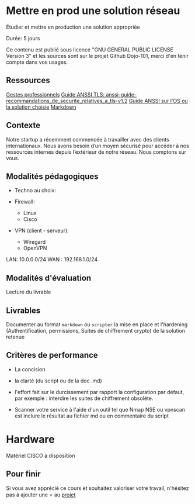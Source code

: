 # Mettre en prod une solution réseau

Étudier et mettre en production une solution appropriée 

Durée: 5 jours

Ce contenu est publié sous licence "GNU GENERAL PUBLIC LICENSE Version 3" et les sources sont sur le projet Github Dojo-101, merci d'en tenir compte dans vos usages.

## Ressources


[Gestes professionnels](https://github.com/Aif4thah/Dojo-101)
[Guide ANSSI TLS: anssi-guide-recommandations_de_securite_relatives_a_tls-v1.2](https://cyber.gouv.fr/publications)
[Guide ANSSI sur l'OS ou la solution choisie](https://cyber.gouv.fr/)
[Markdown](https://www.markdownguide.org/)


## Contexte

Notre startup a récemment commencée à travailler avec des clients internationaux. Nous avons besoin d’un moyen sécurisé pour accéder à nos ressources internes depuis l’extérieur de notre réseau. Nous comptons sur vous.


## Modalités pédagogiques

* Techno au choix:

* Firewall:
     - Linux 
     - Cisco

* VPN (client - serveur):
     - Wiregard
     - OpenVPN

LAN: 10.0.0.0/24
WAN : 192.168.1.0/24


## Modalités d'évaluation

Lecture du livrable

## Livrables

Documenter au format `markdown` ou `scripter` la mise en place et l'hardening (Authentification, permissions, Suites de chiffrement crypto)
de la solution retenue 

## Critères de performance

* La concision

* la clarté (du script ou de la doc .md)

* l'effort fait sur le durcissement par rapport la configuration par défaut, par exemple : interdire les suites de chiffrement obsolète.

* Scanner votre service à l'aide d'un outil tel que Nmap NSE ou vpnscan est inclure le  résultat au fichier md ou en commentaire du script

# Hardware

Matériel CISCO à disposition

## Pour finir

Si vous avez apprécié ce cours et souhaitez valoriser votre travail, n'hésitez pas à ajouter une ⭐ au [projet](https://github.com/Aif4thah/Dojo-101)